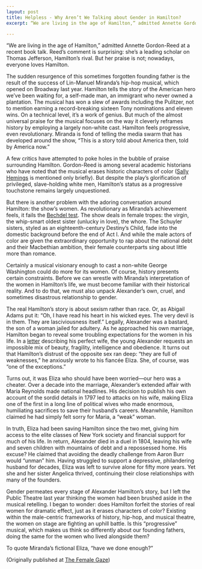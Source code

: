 ```yaml
---
layout: post
title: Helpless - Why Aren’t We Talking about Gender in Hamilton?
excerpt: “We are living in the age of Hamilton,” admitted Annette Gordon-Reed at a recent book talk. Reed’s comment is surprising: she’s a leading scholar on Thomas Jefferson, Hamilton’s rival. But her praise is not; nowadays, everyone loves Hamilton.

---
```


“We are living in the age of Hamilton,” admitted Annette Gordon-Reed at a recent book talk. Reed’s comment is surprising: she’s a leading scholar on Thomas Jefferson, Hamilton’s rival. But her praise is not; nowadays, everyone loves Hamilton.

The sudden resurgence of this sometimes forgotten founding father is the result of the success of Lin-Manuel Miranda’s hip-hop musical, which opened on Broadway last year. Hamilton tells the story of the American hero we’ve been waiting for, a self-made man, an immigrant who never owned a plantation. The musical has won a slew of awards including the Pulitzer, not to mention earning a record-breaking sixteen Tony nominations and eleven wins. On a technical level, it’s a work of genius. But much of the almost universal praise for the musical focuses on the way it cleverly reframes history by employing a largely non-white cast. Hamilton feels progressive, even revolutionary. Miranda is fond of telling the media swarm that has developed around the show, “This is a story told about America then, told by America now.”

A few critics have attempted to poke holes in the bubble of praise surrounding Hamilton. Gordon-Reed is among several academic historians who have noted that the musical erases historic characters of color ([Sally Hemings](https://www.monticello.org/site/plantation-and-slavery/sally-hemings) is mentioned only briefly). But despite the play’s glorification of privileged, slave-holding white men, Hamilton’s status as a progressive touchstone remains largely unquestioned.

But there is another problem with the adoring conversation around Hamilton: the show’s women. As revolutionary as Miranda’s achievement feels, it fails the [Bechdel test](http://www.theatlantic.com/entertainment/archive/2015/08/call-it-the-bechdel-wallace-test/402259/). The show deals in female tropes: the virgin, the whip-smart oldest sister (unlucky in love), the whore. The Schuyler sisters, styled as an eighteenth-century Destiny’s Child, fade into the domestic background before the end of Act I. And while the male actors of color are given the extraordinary opportunity to rap about the national debt and their Macbethian ambition, their female counterparts sing about little more than romance.

Certainly a musical visionary enough to cast a non-white George Washington could do more for its women. Of course, history presents certain constraints. Before we can wrestle with Miranda’s interpretation of the women in Hamilton’s life, we must become familiar with their historical reality. And to do that, we must also unpack Alexander’s own, cruel, and sometimes disastrous relationship to gender.

The real Hamilton’s story is about sexism rather than race. Or, as Abigail Adams put it: “Oh, I have read his heart in his wicked eyes. The very devil is in them. They are lasciviousness itself.” Legally, Alexander was a bastard, the son of a woman jailed for adultery. As he approached his own marriage, Hamilton began to reveal some troubling expectations for the women in his life. In a [letter](http://founders.archives.gov/documents/Hamilton/01-02-02-0100) describing his perfect wife, the young Alexander requests an impossible mix of beauty, fragility, intelligence and obedience. It turns out that Hamilton’s distrust of the opposite sex ran deep: “they are full of weaknesses,” he anxiously wrote to his fiancée Eliza. She, of course, was “one of the exceptions.”

Turns out, it was Eliza who should have been worried—our hero was a cheater. Over a decade into the marriage, Alexander’s extended affair with Maria Reynolds made national headlines. His decision to publish his own account of the sordid details in 1797 led to attacks on his wife, making Eliza one of the first in a long line of political wives who made enormous, humiliating sacrifices to save their husband’s careers. Meanwhile, Hamilton claimed he had simply felt sorry for Maria, a “weak” woman.

In truth, Eliza had been saving Hamilton since the two met, giving him access to the elite classes of New York society and financial support for much of his life. In return, Alexander died in a duel in 1804, leaving his wife and seven children with mountains of debt and a repossessed home. His excuse? He claimed that avoiding the deadly challenge from Aaron Burr would “unman” him. Having struggled to support a depressive, philandering husband for decades, Eliza was left to survive alone for fifty more years. Yet she and her sister Angelica thrived, continuing their close relationships with many of the founders.

Gender permeates every stage of Alexander Hamilton’s story, but I left the Public Theatre last year thinking the women had been brushed aside in the musical retelling. I began to wonder: does Hamilton forfeit the stories of real women for dramatic effect, just as it erases characters of color? Existing within the male-centric frameworks of history, hip-hop, and musical theatre, the women on stage are fighting an uphill battle. Is this “progressive” musical, which makes us think so differently about our founding fathers, doing the same for the women who lived alongside them?

To quote Miranda’s fictional Eliza, “have we done enough?”

(Originally published at [The Female Gaze](https://thefemalegaze.org/2016/06/16/helpless-why-arent-we-talking-about-gender-in-hamilton/))